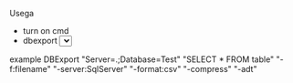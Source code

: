 Usega
- turn on cmd
- dbexport <connectionstring> <select query> [-f:filename] [-server:<SqlServer>] [-format:<csv|tsql>] [-compress] [-adt]

example
	DBExport "Server=.;Database=Test" "SELECT * FROM table" "-f:filename" "-server:SqlServer" "-format:csv" "-compress" "-adt"

